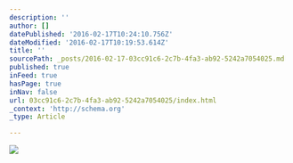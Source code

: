 ```yaml
---
description: ''
author: []
datePublished: '2016-02-17T10:24:10.756Z'
dateModified: '2016-02-17T10:19:53.614Z'
title: ''
sourcePath: _posts/2016-02-17-03cc91c6-2c7b-4fa3-ab92-5242a7054025.md
published: true
inFeed: true
hasPage: true
inNav: false
url: 03cc91c6-2c7b-4fa3-ab92-5242a7054025/index.html
_context: 'http://schema.org'
_type: Article

---
```

![](https://the-grid-user-content.s3-us-west-2.amazonaws.com/1077af8d-333b-4edf-9fc7-437b2c80d46d.JPG)